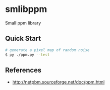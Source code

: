 # smlibppm
Small ppm library

## Quick Start

```sh
# generate a pixel map of random noise
$ py ./ppm.py --test
```

## References 
- http://netpbm.sourceforge.net/doc/ppm.html